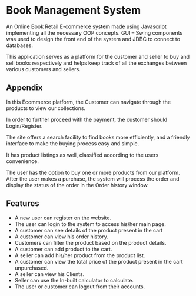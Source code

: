 
# Book Management System


An Online Book Retail E-commerce system made using Javascript implementing all the necessary OOP concepts. GUI – Swing components was used to design the front end of the system and JDBC to connect to databases.

This application serves as a platform for the customer and seller to buy and sell books respectively and helps keep track of all the exchanges between various customers and sellers.



## Appendix

In this Ecommerce platform, the Customer can navigate through the products to view our collections. 

In order to further proceed with the payment, the customer should Login/Register.

The site offers a search facility to find books more efficiently, and a friendly interface to make the buying process easy and simple. 

It has product listings as well, classified according to the users convenience. 

The user has the option to buy one or more products from our platform. After the user makes a purchase, the system will process the order and display the status of the order
in the Order history window.


## Features

- A new user can register on the website.
- The user can login to the system to access his/her main page.
- A customer can see details of the product present in the cart
- A customer can view his order history.
- Customers can filter the product based on the product details.
- A customer can add product to the cart.
- A seller can add his/her product from the product list.
- A customer can view the total price of the product present in the cart unpurchased.
- A seller can view his Clients.
- Seller can use the In-built calculator to calculate.
- The user or customer can logout from their accounts.




